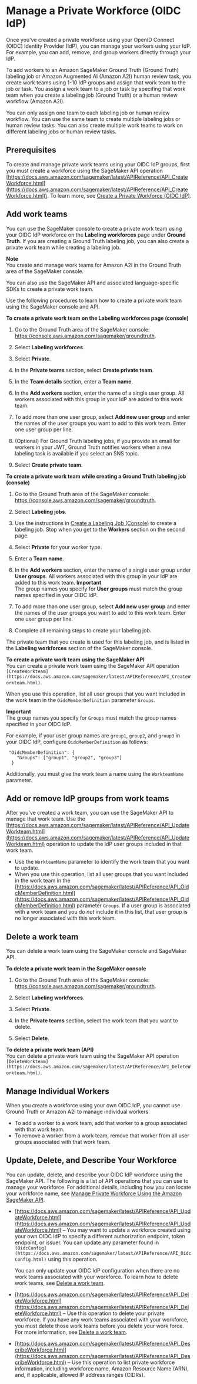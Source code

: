 # Manage a Private Workforce \(OIDC IdP\)<a name="sms-workforce-manage-private-oidc"></a>

Once you've created a private workforce using your OpenID Connect \(OIDC\) Identity Provider \(IdP\), you can manage your workers using your IdP\. For example, you can add, remove, and group workers directly through your IdP\.

To add workers to an Amazon SageMaker Ground Truth \(Ground Truth\) labeling job or Amazon Augmented AI \(Amazon A2I\) human review task, you create work teams using 1\-10 IdP groups and assign that work team to the job or task\. You assign a work team to a job or task by specifing that work team when you create a labeling job \(Ground Truth\) or a human review workflow \(Amazon A2I\)\. 

You can only assign one team to each labeling job or human review workflow\. You can use the same team to create multiple labeling jobs or human review tasks\. You can also create multiple work teams to work on different labeling jobs or human review tasks\. 

## Prerequisites<a name="sms-workforce-manage-private-oidc-prerequisites"></a>

To create and manage private work teams using your OIDC IdP groups, first you must create a workforce using the SageMaker API operation [https://docs.aws.amazon.com/sagemaker/latest/APIReference/API_CreateWorkforce.html](https://docs.aws.amazon.com/sagemaker/latest/APIReference/API_CreateWorkforce.html)\. To learn more, see [Create a Private Workforce \(OIDC IdP\)](sms-workforce-create-private-oidc.md)\. 

## Add work teams<a name="sms-workforce-manage-private-oidc-workteams"></a>

You can use the SageMaker console to create a private work team using your OIDC IdP workforce on the **Labeling workforces** page under **Ground Truth**\. If you are creating a Ground Truth labeling job, you can also create a private work team while creating a labeling job\.

**Note**  
You create and manage work teams for Amazon A2I in the Ground Truth area of the SageMaker console\.

You can also use the SageMaker API and associated language\-specific SDKs to create a private work team\.

Use the following procedures to learn how to create a private work team using the SageMaker console and API\. 

**To create a private work team on the Labeling workforces page \(console\)**

1. Go to the Ground Truth area of the SageMaker console: [https://console\.aws\.amazon\.com/sagemaker/groundtruth](https://console.aws.amazon.com/sagemaker/groundtruth)\.

1. Select **Labeling workforces**\.

1. Select **Private**\.

1. In the **Private teams** section, select **Create private team**\.

1. In the **Team details** section, enter a **Team name**\. 

1. In the **Add workers** section, enter the name of a single user group\. All workers associated with this group in your IdP are added to this work team\. 

1. To add more than one user group, select **Add new user group** and enter the names of the user groups you want to add to this work team\. Enter one user group per line\. 

1. \(Optional\) For Ground Truth labeling jobs, if you provide an email for workers in your JWT, Ground Truth notifies workers when a new labeling task is available if you select an SNS topic\. 

1. Select **Create private team**\.

**To create a private work team while creating a Ground Truth labeling job \(console\)**

1. Go to the Ground Truth area of the SageMaker console: [https://console\.aws\.amazon\.com/sagemaker/groundtruth](https://console.aws.amazon.com/sagemaker/groundtruth)\.

1. Select **Labeling jobs**\.

1. Use the instructions in [Create a Labeling Job \(Console\)](sms-create-labeling-job-console.md) to create a labeling job\. Stop when you get to the **Workers** section on the second page\. 

1. Select **Private** for your worker type\.

1. Enter a **Team name**\. 

1. In the **Add workers** section, enter the name of a single user group under **User groups**\. All workers associated with this group in your IdP are added to this work team\.
**Important**  
The group names you specify for **User groups** must match the group names specified in your OIDC IdP\.

1. To add more than one user group, select **Add new user group** and enter the names of the user groups you want to add to this work team\. Enter one user group per line\.

1. Complete all remaining steps to create your labeling job\. 

The private team that you create is used for this labeling job, and is listed in the **Labeling workforces** section of the SageMaker console\. 

**To create a private work team using the SageMaker API**  
You can create a private work team using the SageMaker API operation `[CreateWorkteam](https://docs.aws.amazon.com/sagemaker/latest/APIReference/API_CreateWorkteam.html)`\. 

When you use this operation, list all user groups that you want included in the work team in the `OidcMemberDefinition` parameter `Groups`\. 

**Important**  
The group names you specify for `Groups` must match the group names specified in your OIDC IdP\. 

For example, if your user group names are `group1`, `group2`, and `group3` in your OIDC IdP, configure `OidcMemberDefinition` as follows:

```
 "OidcMemberDefinition": { 
    "Groups": ["group1", "group2", "group3"]
  }
```

Additionally, you must give the work team a name using the `WorkteamName` parameter\.

## Add or remove IdP groups from work teams<a name="sms-workforce-manage-private-oidc-workteam-update"></a>

After you've created a work team, you can use the SageMaker API to manage that work team\. Use the [https://docs.aws.amazon.com/sagemaker/latest/APIReference/API_UpdateWorkteam.html](https://docs.aws.amazon.com/sagemaker/latest/APIReference/API_UpdateWorkteam.html) operation to update the IdP user groups included in that work team\. 
+ Use the `WorkteamName` parameter to identify the work team that you want to update\. 
+ When you use this operation, list all user groups that you want included in the work team in the [https://docs.aws.amazon.com/sagemaker/latest/APIReference/API_OidcMemberDefinition.html](https://docs.aws.amazon.com/sagemaker/latest/APIReference/API_OidcMemberDefinition.html) parameter `Groups`\. If a user group is associated with a work team and you do *not* include it in this list, that user group is no longer associated with this work team\. 

## Delete a work team<a name="sms-workforce-manage-private-oidc-workteam-delete"></a>

You can delete a work team using the SageMaker console and SageMaker API\. 

**To delete a private work team in the SageMaker console**

1. Go to the Ground Truth area of the SageMaker console: [https://console\.aws\.amazon\.com/sagemaker/groundtruth](https://console.aws.amazon.com/sagemaker/groundtruth)\.

1. Select **Labeling workforces**\.

1. Select **Private**\.

1. In the **Private teams** section, select the work team that you want to delete\. 

1. Select **Delete**\.

**To delete a private work team \(API\)**  
You can delete a private work team using the SageMaker API operation `[DeleteWorkteam](https://docs.aws.amazon.com/sagemaker/latest/APIReference/API_DeleteWorkteam.html)`\.

## Manage Individual Workers<a name="sms-workforce-manage-private-oidc-worker-manage"></a>

When you create a workforce using your own OIDC IdP, you cannot use Ground Truth or Amazon A2I to manage individual workers\. 
+ To add a worker to a work team, add that worker to a group associated with that work team\. 
+ To remove a worker from a work team, remove that worker from all user groups associated with that work team\. 

## Update, Delete, and Describe Your Workforce<a name="sms-workforce-manage-private-oidc-workforce"></a>

You can update, delete, and describe your OIDC IdP workforce using the SageMaker API\. The following is a list of API operations that you can use to manage your workforce\. For additional details, including how you can locate your workforce name, see [Manage Private Workforce Using the Amazon SageMaker API](sms-workforce-management-private-api.md)\.
+ [https://docs.aws.amazon.com/sagemaker/latest/APIReference/API_UpdateWorkforce.html](https://docs.aws.amazon.com/sagemaker/latest/APIReference/API_UpdateWorkforce.html) – You may want to update a workforce created using your own OIDC IdP to specify a different authorization endpoint, token endpoint, or issuer\. You can update any parameter found in `[OidcConfig](https://docs.aws.amazon.com/sagemaker/latest/APIReference/API_OidcConfig.html)` using this operation\.

  You can only update your OIDC IdP configuration when there are no work teams associated with your workforce\. To learn how to delete work teams, see [Delete a work team](#sms-workforce-manage-private-oidc-workteam-delete)\.
+ [https://docs.aws.amazon.com/sagemaker/latest/APIReference/API_DeleteWorkforce.html](https://docs.aws.amazon.com/sagemaker/latest/APIReference/API_DeleteWorkforce.html) – Use this operation to delete your private workforce\. If you have any work teams associated with your workforce, you must delete those work teams before you delete your work force\. For more information, see [Delete a work team](#sms-workforce-manage-private-oidc-workteam-delete)\.
+ [https://docs.aws.amazon.com/sagemaker/latest/APIReference/API_DescribeWorkforce.html](https://docs.aws.amazon.com/sagemaker/latest/APIReference/API_DescribeWorkforce.html) – Use this operation to list private workforce information, including workforce name, Amazon Resource Name \(ARN\), and, if applicable, allowed IP address ranges \(CIDRs\)\. 